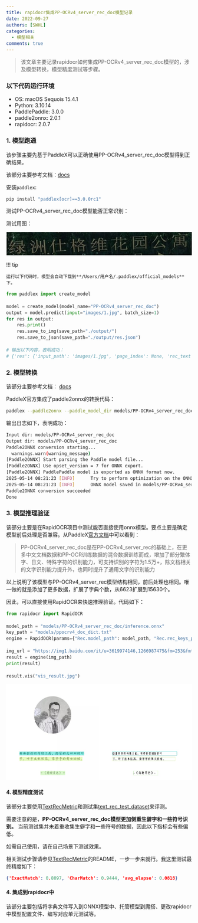 ```yaml
---
title: rapidocr集成PP-OCRv4_server_rec_doc模型记录
date: 2022-09-27
authors: [SWHL]
categories:
  - 模型相关
comments: true
---
```



> 该文章主要记录rapidocr如何集成PP-OCRv4_server_rec_doc模型的，涉及模型转换，模型精度测试等步骤。

<!-- more -->

### 以下代码运行环境

- OS: macOS Sequois 15.4.1
- Python: 3.10.14
- PaddlePaddle: 3.0.0
- paddle2onnx: 2.0.1
- rapidocr: 2.0.7

### 1. 模型跑通

该步骤主要先基于PaddleX可以正确使用PP-OCRv4_server_rec_doc模型得到正确结果。

该部分主要参考文档：[docs](https://paddlepaddle.github.io/PaddleX/latest/module_usage/tutorials/ocr_modules/text_recognition.html#_3)

安装`paddlex`:

```bash linenums="1"
pip install "paddlex[ocr]==3.0.0rc1"
```

测试PP-OCRv4_server_rec_doc模型能否正常识别：

测试用图：

![alt text](../images/1.jpg)

!!! tip

    运行以下代码时，模型会自动下载到**/Users/用户名/.paddlex/official_models**下。

```python linenums="1"
from paddlex import create_model

model = create_model(model_name="PP-OCRv4_server_rec_doc")
output = model.predict(input="images/1.jpg", batch_size=1)
for res in output:
    res.print()
    res.save_to_img(save_path="./output/")
    res.save_to_json(save_path="./output/res.json")

# 输出以下内容，表明成功：
# {'res': {'input_path': 'images/1.jpg', 'page_index': None, 'rec_text': '绿洲仕格维花园公寓', 'rec_score': 0.9839767813682556}}
```

### 2. 模型转换

该部分主要参考文档： [docs](https://paddlepaddle.github.io/PaddleX/latest/pipeline_deploy/paddle2onnx.html?h=paddle2onnx#22)

PaddleX官方集成了paddle2onnx的转换代码：

```bash linenums="1"
paddlex --paddle2onnx --paddle_model_dir models/PP-OCRv4_server_rec_doc --onnx_model_dir models/PP-OCRv4_server_rec_doc
```

输出日志如下，表明成功：

```bash linenums="1"
Input dir: models/PP-OCRv4_server_rec_doc
Output dir: models/PP-OCRv4_server_rec_doc
Paddle2ONNX conversion starting...
  warnings.warn(warning_message)
[Paddle2ONNX] Start parsing the Paddle model file...
[Paddle2ONNX] Use opset_version = 7 for ONNX export.
[Paddle2ONNX] PaddlePaddle model is exported as ONNX format now.
2025-05-14 08:21:23 [INFO]      Try to perform optimization on the ONNX model with onnxoptimizer.
2025-05-14 08:21:23 [INFO]      ONNX model saved in models/PP-OCRv4_server_rec_doc/inference.onnx.
Paddle2ONNX conversion succeeded
Done
```

### 3. 模型推理验证

该部分主要是在RapidOCR项目中测试能否直接使用onnx模型。要点主要是确定模型前后处理是否兼容。从PaddleX[官方文档](https://paddlepaddle.github.io/PaddleX/latest/module_usage/tutorials/ocr_modules/text_recognition.html#_2)中可以看到：

> PP-OCRv4_server_rec_doc是在PP-OCRv4_server_rec的基础上，在更多中文文档数据和PP-OCR训练数据的混合数据训练而成，增加了部分繁体字、日文、特殊字符的识别能力，可支持识别的字符为1.5万+，除文档相关的文字识别能力提升外，也同时提升了通用文字的识别能力

以上说明了该模型与PP-OCRv4_server_rec模型结构相同，前后处理也相同。唯一做的就是添加了更多数据，扩展了字典个数，从6623扩展到15630个。

因此，可以直接使用RapidOCR来快速推理验证。代码如下：

```python linenums="1"
from rapidocr import RapidOCR

model_path = "models/PP-OCRv4_server_rec_doc/inference.onnx"
key_path = "models/ppocrv4_doc_dict.txt"
engine = RapidOCR(params={"Rec.model_path": model_path, "Rec.rec_keys_path": key_path})

img_url = "https://img1.baidu.com/it/u=3619974146,1266987475&fm=253&fmt=auto&app=138&f=JPEG?w=500&h=516"
result = engine(img_path)
print(result)

result.vis("vis_result.jpg")
```

![alt text](../images/vis_result.jpg)

#### 4. 模型精度测试

该部分主要使用[TextRecMetric](https://github.com/SWHL/TextRecMetric)和测试集[text_rec_test_dataset](https://huggingface.co/datasets/SWHL/text_rec_test_dataset)来评测。

需要注意的是，**PP-OCRv4_server_rec_doc模型更加侧重生僻字和一些符号识别。** 当前测试集并未着重收集生僻字和一些符号的数据，因此以下指标会有些偏低。

如需自己使用，请在自己场景下测试效果。

相关测试步骤请参见[TextRecMetric](https://github.com/SWHL/TextRecMetric)的README，一步一步来就行。我这里测试最终精度如下：

```json
{'ExactMatch': 0.8097, 'CharMatch': 0.9444, 'avg_elapse': 0.0818}
```

#### 4. 集成到rapidocr中

该部分主要包括将字典文件写入到ONNX模型中、托管模型到魔搭、更改rapidocr中模型配置文件、编写对应单元测试等。
